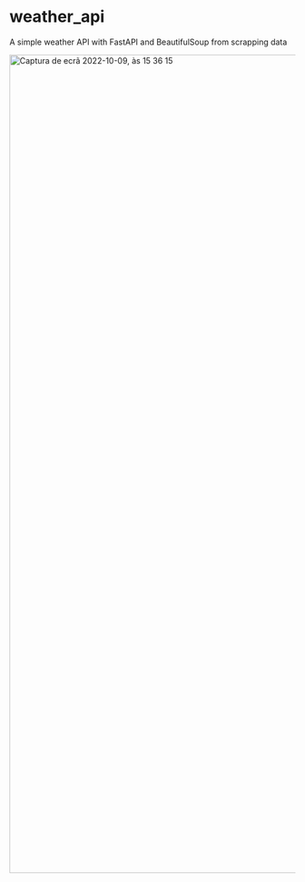 # weather_api
A simple weather API with FastAPI and BeautifulSoup from scrapping data


<img width="1440" alt="Captura de ecrã 2022-10-09, às 15 36 15" src="https://user-images.githubusercontent.com/50122963/194762796-f0a3a192-32d8-44a3-bab7-ab07d8b36e69.png">
